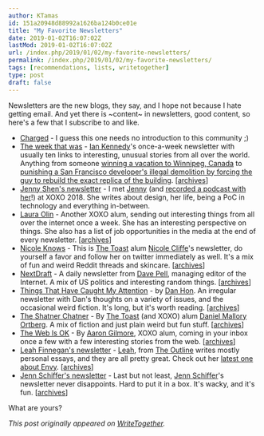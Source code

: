 ```yaml
---
author: KTamas
id: 151a20948d88992a1626ba124b0ce01e
title: "My Favorite Newsletters"
date: 2019-01-02T16:07:02Z
lastMod: 2019-01-02T16:07:02Z
url: /index.php/2019/01/02/my-favorite-newsletters/
permalink: /index.php/2019/01/02/my-favorite-newsletters/
tags: [recommendations, lists, writetogether]
type: post
draft: false
---
```

Newsletters are the new blogs, they say, and I hope not because I hate getting email. And yet there is ~content~ in newsletters, good content, so here's a few that I subscribe to and like.

- [Charged](http://char.gd) - I guess this one needs no introduction to this community ;)
- [The week that was](http://tinyletter.com/iankennedy) - [Ian Kennedy](https://twitter.com/iankennedy)'s once-a-week newsletter with usually ten links to interesting, unusual stories from all over the world. Anything from someone [winning a vacation to Winnipeg, Canada](https://www.thespec.com/whatson-story/9079216-price-is-right-contestant-wins-winter-trip-to-winnipeg/) to [punishing a San Francisco developer's illegal demolition by forcing the guy to rebuild the exact replica of the building](http://mail01.tinyletterapp.com/iankennedy/the-week-that-was-31/13264373-www.sfchronicle.com/bayarea/article/city-requires-property-owner-who-demolished-13467909.php?c=aab663ab-1d04-4dad-83bc-9281105551c5). [[archives](https://tinyletter.com/iankennedy/archive)]
- [Jenny Shen's newsletter](http://jennyshen.com/newsletter/) - I met [Jenny](https://twitter.com/jennyshen) (and [recorded a podcast with her](https://soundcloud.com/ktamasenty/untitled-podcast-episode-1-xoxo-recap)!) at XOXO 2018. She writes about design, her life, being a PoC in technology and everything in-between.
- [Laura Olin](https://tumblr.us12.list-manage.com/subscribe?u=8014320de9941eaab79e8a1ce&id=a6274aff24) - Another XOXO alum, sending out interesting things from all over the internet once a week. She has an interesting perspective on things. She also has a list of job opportunities in the media at the end of every newsletter.
 [[archives](https://us12.campaign-archive.com/home/?u=8014320de9941eaab79e8a1ce&id=a6274aff24)]
- [Nicole Knows](https://nicole.substack.com/) - This is [The Toast](http://the-toast.net/) alum [Nicole Cliffe](http://twitter.com/nicole_cliffe)'s newsletter, do yourself a favor and follow her on twitter immediately as well. It's a mix of fun and weird Reddit threads and skincare. [[archives](https://nicole.substack.com/)]
- [NextDraft](https://nextdraft.us2.list-manage.com/subscribe?u=ed102783e87fee61c1a534a9d&id=dd6d48f649) - A daily newsletter from [Dave Pell](https://twitter.com/davepell), managing editor of the Internet. A mix of US politics and interesting random things. [[archives](https://us2.campaign-archive.com/home/?u=ed102783e87fee61c1a534a9d&id=dd6d48f649)]
- [Things That Have Caught My Attention](https://tinyletter.com/danhon) - by [Dan Hon](http://twitter.com/hondanhon). An irregular newsletter with Dan's thoughts on a variety of issues, and the occasional weird fiction. It's long, but it's worth reading.  [[archives](https://tinyletter.com/danhon/archive)]
- [The Shatner Chatner](https://www.shatnerchatner.com/) - By [The Toast](http://the-toast.net/) (and XOXO) alum [Daniel Mallory Ortberg](https://twitter.com/danielortberg). A mix of fiction and just plain weird but fun stuff. [[archives](https://www.shatnerchatner.com/)]
- [The Web Is OK](https://aarongilmore.us5.list-manage.com/subscribe?u=9ddd4dee57ef929930b1a90b4&id=8e47b7eb4a) - By [Aaron Gilmore](https://twitter.com/aarondgilmore), XOXO alum, coming in your inbox once a few with a few interesting stories from the web. [[archives](https://us5.campaign-archive.com/home/?u=9ddd4dee57ef929930b1a90b4&id=8e47b7eb4a)]
- [Leah Finnegan's newsletter](https://us14.list-manage.com/subscribe?u=7d9a179d9349586da8d1fd80f&id=47c259ca85) - [Leah](https://twitter.com/leahfinnegan), from [The Outline](https://theoutline.com) writes mostly personal essays, and they are all pretty great. Check out her [latest one about Envy](https://mailchi.mp/theoutline/how-to-kill-your-envy?e=ec4ceb0247). [[archives](https://us14.campaign-archive.com/home/?u=7d9a179d9349586da8d1fd80f&id=47c259ca85)]
- [Jenn Schiffer's newsletter](https://jennmoney.us8.list-manage.com/subscribe?u=f74a824f6424f5f5819ec0f77&id=738ef47ea4) - Last but not least, [Jenn Schiffer](https://twitter.com/jennschiffer)'s newsletter never disappoints. Hard to put it in a box. It's wacky, and it's fun. 
 [[archives](https://us8.campaign-archive.com/home/?u=f74a824f6424f5f5819ec0f77&id=738ef47ea4)]

What are yours?

*This post originally appeared on [WriteTogether](https://writetogether.space/posts/5/my-favorite-newsletters).*
